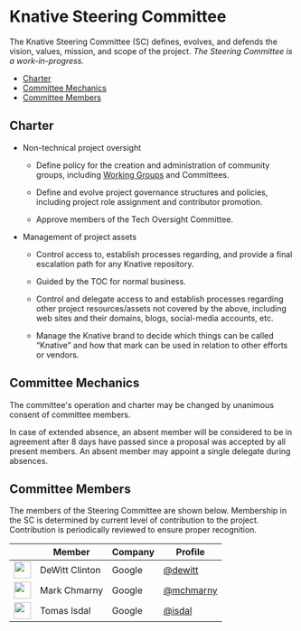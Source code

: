 # Knative Steering Committee

The Knative Steering Committee (SC) defines, evolves, and defends the vision,
values, mission, and scope of the project. *The Steering Committee is a
work-in-progress.*

*   [Charter](#charter)
*   [Committee Mechanics](#committee-mechanics)
*   [Committee Members](#committee-members)

## Charter

*   Non-technical project oversight

    *   Define policy for the creation and administration of community groups,
        including [Working Groups](WORKING-GROUPS.md) and Committees.

    *   Define and evolve project governance structures and policies, including
        project role assignment and contributor promotion.

    *   Approve members of the Tech Oversight Committee.

*   Management of project assets

    *   Control access to, establish processes regarding, and provide a final
        escalation path for any Knative repository.

    *   Guided by the TOC for normal business.

    *   Control and delegate access to and establish processes regarding other
        project resources/assets not covered by the above, including web sites
        and their domains, blogs, social-media accounts, etc.

    *   Manage the Knative brand to decide which things can be called “Knative”
        and how that mark can be used in relation to other efforts or vendors.

## Committee Mechanics

The committee's operation and charter may be changed by unanimous consent of
committee members.

In case of extended absence, an absent member will be considered to be in
agreement after 8 days have passed since a proposal was accepted by all present
members. An absent member may appoint a single delegate during absences.

<!-- TODO ## Committee Meeting -->

## Committee Members

The members of the Steering Committee are shown below. Membership in the SC is
determined by current level of contribution to the project. Contribution is
periodically reviewed to ensure proper recognition.

&nbsp;                                                   | Member         | Company | Profile
-------------------------------------------------------- | -------------- | ------- | -------
<img width="30px" src="https://github.com/dewitt.png">   | DeWitt Clinton | Google  | [@dewitt](https://github.com/dewitt)
<img width="30px" src="https://github.com/mchmarny.png"> | Mark Chmarny   | Google  | [@mchmarny](https://github.com/mchmarny)
<img width="30px" src="https://github.com/isdal.png">    | Tomas Isdal    | Google  | [@isdal](https://github.com/isdal)
